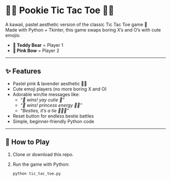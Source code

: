 # 🎀🧸 Pookie  Tic Tac Toe 🌸✨

A kawaii, pastel aesthetic version of the classic Tic Tac Toe game 💖  
Made with Python + Tkinter, this game swaps boring X’s and O’s with cute emojis:  

- **🧸 Teddy Bear** = Player 1  
- **🎀 Pink Bow** = Player 2  

---

## ✨ Features
- Pastel pink & lavender aesthetic 🎀💜  
- Cute emoji players (no more boring X and O)  
- Adorable win/tie messages like:  
  - *“🧸 wins! yay cutie 🥰”*  
  - *“🎀 wins! princess energy 👑💕”*  
  - *“Besties, it’s a tie 👯‍♀️💖”*  
- Reset button for endless bestie battles  
- Simple, beginner-friendly Python code  

---

## 🌸 How to Play
1. Clone or download this repo.  
2. Run the game with Python:  

   ```bash
   python tic_tac_toe.py


